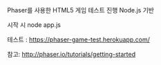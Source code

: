Phaser를 사용한 HTML5 게임 테스트 진행
Node.js 기반

시작 시 node app.js

테스트 : https://phaser-game-test.herokuapp.com/

참고: http://phaser.io/tutorials/getting-started
